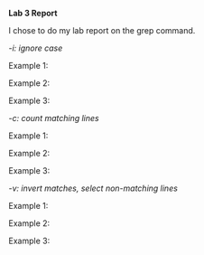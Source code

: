 __Lab 3 Report__

I chose to do my lab report on the grep command.



*-i: ignore case*

Example 1:


Example 2:


Example 3:


*-c: count matching lines*

Example 1:


Example 2:


Example 3:


*-v: invert matches, select non-matching lines*

Example 1:


Example 2:


Example 3:

